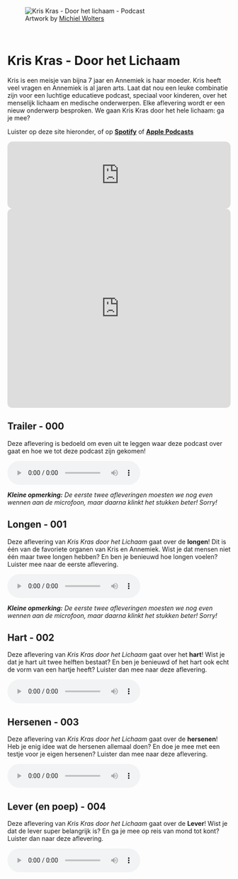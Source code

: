 <figure>
    <img src="/assets/img/door-het-lichaam-cover-art.png"
         alt="Kris Kras - Door het lichaam - Podcast">
    <figcaption>Artwork by  <a href="https://michielwolters.com/">Michiel Wolters</a> </figcaption>
</figure>
<br>

# Kris Kras - Door het Lichaam 

Kris is een meisje van bijna 7 jaar en Annemiek is haar moeder. Kris heeft veel vragen en Annemiek is al jaren arts. Laat dat nou een leuke combinatie zijn voor een luchtige educatieve podcast, speciaal voor kinderen, over het menselijk lichaam en medische onderwerpen. Elke aflevering wordt er een nieuw onderwerp besproken. We gaan Kris Kras door het hele lichaam: ga je mee?

Luister op deze site hieronder, of op **[Spotify](https://spotifyanchor-web.app.link/e/5aa4TgBqKMb)** of **[Apple Podcasts](https://podcasts.apple.com/us/podcast/kris-kras-door-het-lichaam/id1768018915)**

<iframe style="border-radius:12px" src="https://open.spotify.com/embed/show/1nDXLZ8MIttLhNc2N4Wm1G?utm_source=generator" width="100%" height="152" frameBorder="0" allowfullscreen="" allow="autoplay; clipboard-write; encrypted-media; fullscreen; picture-in-picture" loading="lazy"></iframe>

<iframe allow="autoplay *; encrypted-media *; fullscreen *; clipboard-write" frameborder="0" height="450" style="width:100%;max-width:660px;overflow:hidden;border-radius:10px;" sandbox="allow-forms allow-popups allow-same-origin allow-scripts allow-storage-access-by-user-activation allow-top-navigation-by-user-activation" src="https://embed.podcasts.apple.com/nl/podcast/kris-kras-door-het-lichaam/id1768018915"></iframe>


## Trailer - 000
Deze aflevering is bedoeld om even uit te leggen waar deze podcast over gaat en hoe we tot deze podcast zijn gekomen!

<audio controls>
  <source src="{{ '/assets/audio/kris_kras - door het lichaam - 000.wav' | relative_url }}" type="audio/wav">
  Your browser does not support the audio element.
</audio>

***Kleine opmerking:*** _De eerste twee afleveringen moesten we nog even wennen aan de microfoon, maar daarna klinkt het stukken beter! Sorry!_

## Longen - 001

Deze aflevering van _Kris Kras door het Lichaam_ gaat over de **longen**! Dit is één van de favoriete organen van Kris en Annemiek. Wist je dat mensen niet één maar twee longen hebben? En ben je benieuwd hoe longen voelen? Luister mee naar de eerste aflevering.

<audio controls>
  <source src="{{ '/assets/audio/kris_kras - door het lichaam - 001.mp3' | relative_url }}" type="audio/mp3">
  Your browser does not support the audio element.
</audio>

***Kleine opmerking:*** _De eerste twee afleveringen moesten we nog even wennen aan de microfoon, maar daarna klinkt het stukken beter! Sorry!_


## Hart - 002

Deze aflevering van _Kris Kras door het Lichaam_ gaat over het **hart**! Wist je dat je hart uit twee helften bestaat? En ben je benieuwd of het hart ook echt de vorm van een hartje heeft? Luister dan mee naar deze aflevering.

<audio controls>
  <source src="{{ '/assets/audio/kris_kras - door het lichaam - 002.mp3' | relative_url }}" type="audio/mp3">
  Your browser does not support the audio element.
</audio>


## Hersenen - 003

Deze aflevering van _Kris Kras door het Lichaam_ gaat over de **hersenen**! Heb je enig idee wat de hersenen allemaal doen? En doe je mee met een testje voor je eigen hersenen? Luister dan mee naar deze aflevering.

<audio controls>
  <source src="{{ '/assets/audio/kris_kras - door het lichaam - 003.mp3' | relative_url }}" type="audio/mp3">
  Your browser does not support the audio element.
</audio>


## Lever (en poep) - 004

Deze aflevering van _Kris Kras door het Lichaam_ gaat over de **Lever**! Wist je dat de lever super belangrijk is? En ga je mee op reis van mond tot kont? Luister dan naar deze aflevering.

<audio controls>
  <source src="{{ '/assets/audio/kris_kras - door het lichaam - 004.mp3' | relative_url }}" type="audio/mp3">
  Your browser does not support the audio element.
</audio>



